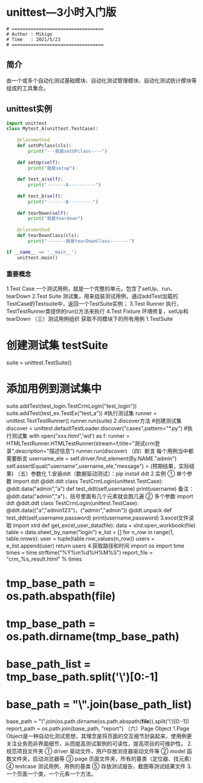 # unittest—3小时入门版
```shell
# ==================================
# Author : Mikigo
# Time   : 2021/5/23
# ==================================
```

## 简介
由一个或多个自动化测试基础模块、自动化测试管理模块、自动化测试统计模块等组成的工具集合。

## unittest实例

```python
import unittest
class Mytest_A(unittest.TestCase):
    
    @classmethod
    def setUPclass(cls):
    	print("---我是setUPclass----")
        
    def setUp(self):
    	print("我是setup")
        
    def test_a(self):
    	print("-------A----------")
        
    def test_b(self):
    	print("-------B---------")
        
    def tearDown(self):
    	print("我是teardown")
        
    @classmethod
    def tearDownClass(cls):
    	print("-------我是tearDownClass-------")

if __name__ == '__main__':
	unittest.main()
```

### 重要概念
1.Test Case
一个测试用例，就是一个完整的单元，包含了setUp、run、tearDown
2.Test Suite
测试集，用来组装测试用例，通过addTest加载的TestCase的Testsuite中，返回一个TestSuite实例；
3.Test Runner
执行，TestTestRunner类提供的run()方法来执行
4.Test Fixture
环境修复，setUp和tearDown
（三）测试用例组织
获取不同模块下的所有用例
1.TestSuite

# 创建测试集  testSuite
suite = unittest.TestSuite()  
# 添加用例到测试集中
suite.addTest(test_login.TestCrmLogin("test_login"))   
suite.addTest(test_ex.TestEx("test_a"))
#执行测试集
runner = unittest.TextTestRunner()
runner.run(suite)
2.discover方法
#创建测试集
discover = unittest.defaultTestLoader.discover("cases",pattern="*.py")
#执行测试集
with open("xxx.html",'wd') as f:
runner = HTMLTestRunner.HTMLTestRunner(stream=f,title="测试crm登录",description="描述信息")
runner.run(discover)
（四）断言
每个用例当中都需要断言
username_ele = self.driver.find_element(By.NAME."admin")
self.assertEqual("username",username_ele,"message") > (预期结果，实际结果)
（五）参数化
1.安装ddt（数据驱动测试）：pip install ddt
2.实例
① 单个参数
import ddt
@ddt.ddt
class TestCrmLogin(unittest.TestCase):
@ddt.data("admin","a")
def test_ddt(self,username)
print(username)
备注：@ddt.data("admin","a")，括号里面有几个元素就会跑几遍
② 多个参数
import ddt
@ddt.ddt
class TestCrmLogin(unittest.TestCase):
@ddt.data(("a","admin123")，("admin","admin"))
@ddt.unpack
def test_ddt(self,username,password)
print(username,password)
3.excel文件读取
import xlrd
def get_excel_user_data(file):
    data = xlrd.open_workbook(file)
    table = data.sheet_by_name("login")
    e_list = []
    for n_row in range(1, table.nrows):
        user = tuple(table.row_values(n_row))
        users = e_list.append(user)
    return users
4.获取路径和时间
import os
import time
times = time.strftime("%Y%m%d%H%M%S")
report_file = "crm_%s_result.html" % times
# tmp_base_path = os.path.abspath(__file__)
# tmp_base_path = os.path.dirname(tmp_base_path)
# base_path_list = tmp_base_path.split('\\')[0:-1]
# base_path = "\\".join(base_path_list)
base_path = "\\".join(os.path.dirname(os.path.abspath(__file__)).split('\\')[0:-1])
report_path = os.path.join(base_path, "report")
（六）Page Object
1.Page Object是一种自动化测试思想，其理念是将页面的交互细节封装起来，使用例更关注业务而非界面细节，从而提高测试案例的可读性，提高项目的可维护性。
2.规范项目文件夹
① driver 驱动文件，用户存放浏览器驱动文件等
② model 函数文件夹，启动浏览器等
③ page 页面文件夹，所有的基类（定位器、找元素）
④ testcase 测试用例，用例的基类
⑤ 存放测试报告，截图等测试结果文件
3.一个页面一个类，一个元素一个方法。